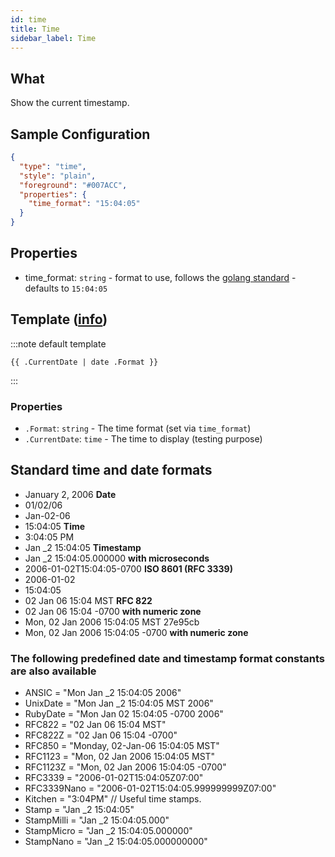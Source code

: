 ```yaml
---
id: time
title: Time
sidebar_label: Time
---
```


## What

Show the current timestamp.

## Sample Configuration

```json
{
  "type": "time",
  "style": "plain",
  "foreground": "#007ACC",
  "properties": {
    "time_format": "15:04:05"
  }
}
```

## Properties

- time_format: `string` - format to use, follows the [golang standard][format] - defaults to `15:04:05`

## Template ([info][templates])

:::note default template

``` template
{{ .CurrentDate | date .Format }}
```

:::

### Properties

- `.Format`: `string` - The time format (set via `time_format`)
- `.CurrentDate`: `time` - The time to display (testing purpose)

## Standard time and date formats

- January 2, 2006 **Date**
- 01/02/06
- Jan-02-06
- 15:04:05 **Time**
- 3:04:05 PM
- Jan _2 15:04:05 **Timestamp**
- Jan _2 15:04:05.000000 **with microseconds**
- 2006-01-02T15:04:05-0700 **ISO 8601 (RFC 3339)**
- 2006-01-02
- 15:04:05
- 02 Jan 06 15:04 MST **RFC 822**
- 02 Jan 06 15:04 -0700 **with numeric zone**
- Mon, 02 Jan 2006 15:04:05 MST 27e95cb
- Mon, 02 Jan 2006 15:04:05 -0700 **with numeric zone**

### The following predefined date and timestamp format constants are also available

- ANSIC       = "Mon Jan _2 15:04:05 2006"
- UnixDate    = "Mon Jan _2 15:04:05 MST 2006"
- RubyDate    = "Mon Jan 02 15:04:05 -0700 2006"
- RFC822      = "02 Jan 06 15:04 MST"
- RFC822Z     = "02 Jan 06 15:04 -0700"
- RFC850      = "Monday, 02-Jan-06 15:04:05 MST"
- RFC1123     = "Mon, 02 Jan 2006 15:04:05 MST"
- RFC1123Z    = "Mon, 02 Jan 2006 15:04:05 -0700"
- RFC3339     = "2006-01-02T15:04:05Z07:00"
- RFC3339Nano = "2006-01-02T15:04:05.999999999Z07:00"
- Kitchen     = "3:04PM"
// Useful time stamps.
- Stamp      = "Jan _2 15:04:05"
- StampMilli = "Jan _2 15:04:05.000"
- StampMicro = "Jan _2 15:04:05.000000"
- StampNano  = "Jan _2 15:04:05.000000000"

[templates]: /docs/config-templates
[format]: https://yourbasic.org/golang/format-parse-string-time-date-example/
